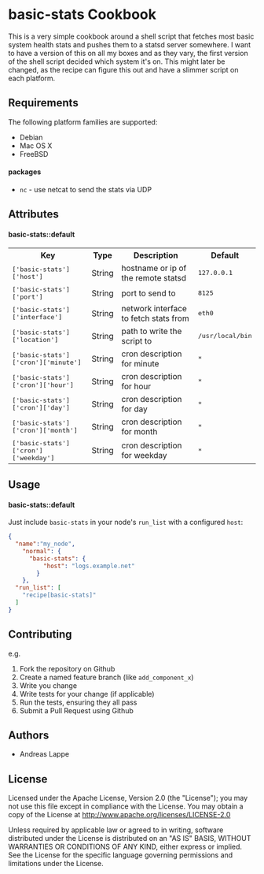 basic-stats Cookbook
====================

This is a very simple cookbook around a shell script that fetches most basic system health stats and pushes them to a statsd
server somewhere. I want to have a version of this on all my boxes and as they vary, the first version of the shell script
decided which system it's on. This might later be changed, as the recipe can figure this out and have a slimmer script on each
platform.

Requirements
------------

The following platform families are supported:

* Debian
* Mac OS X
* FreeBSD

#### packages
- `nc` - use netcat to send the stats via UDP

Attributes
----------

#### basic-stats::default
<table>
  <tr>
    <th>Key</th>
    <th>Type</th>
    <th>Description</th>
    <th>Default</th>
  </tr>
  <tr>
    <td><tt>['basic-stats']['host']</tt></td>
    <td>String</td>
    <td>hostname or ip of the remote statsd</td>
    <td><tt>127.0.0.1</tt></td>
  </tr>
  <tr>
    <td><tt>['basic-stats']['port']</tt></td>
    <td>String</td>
    <td>port to send to</td>
    <td><tt>8125</tt></td>
  </tr>
  <tr>
    <td><tt>['basic-stats']['interface']</tt></td>
    <td>String</td>
    <td>network interface to fetch stats from</td>
    <td><tt>eth0</tt></td>
  </tr>
  <tr>
    <td><tt>['basic-stats']['location']</tt></td>
    <td>String</td>
    <td>path to write the script to</td>
    <td><tt>/usr/local/bin</tt></td>
  </tr>
  <tr>
    <td><tt>['basic-stats']['cron']['minute']</tt></td>
    <td>String</td>
    <td>cron description for minute</td>
    <td><tt>*</tt></td>
  </tr>
  <tr>
    <td><tt>['basic-stats']['cron']['hour']</tt></td>
    <td>String</td>
    <td>cron description for hour</td>
    <td><tt>*</tt></td>
  </tr>
  <tr>
    <td><tt>['basic-stats']['cron']['day']</tt></td>
    <td>String</td>
    <td>cron description for day</td>
    <td><tt>*</tt></td>
  </tr>
  <tr>
    <td><tt>['basic-stats']['cron']['month']</tt></td>
    <td>String</td>
    <td>cron description for month</td>
    <td><tt>*</tt></td>
  </tr>
  <tr>
    <td><tt>['basic-stats']['cron']['weekday']</tt></td>
    <td>String</td>
    <td>cron description for weekday</td>
    <td><tt>*</tt></td>
  </tr>
</table>

Usage
-----
#### basic-stats::default

Just include `basic-stats` in your node's `run_list` with a configured `host`:

```json
{
  "name":"my_node",
	"normal": {
	  "basic-stats": {
		  "host": "logs.example.net"
		}
	},
  "run_list": [
    "recipe[basic-stats]"
  ]
}
```

Contributing
------------

e.g.
1. Fork the repository on Github
2. Create a named feature branch (like `add_component_x`)
3. Write you change
4. Write tests for your change (if applicable)
5. Run the tests, ensuring they all pass
6. Submit a Pull Request using Github

Authors
-------

* Andreas Lappe

License
-------

Licensed under the Apache License, Version 2.0 (the "License"); you may not use this file except in compliance with the License. You may obtain a copy of the License at http://www.apache.org/licenses/LICENSE-2.0

Unless required by applicable law or agreed to in writing, software distributed under the License is distributed on an "AS IS" BASIS, WITHOUT WARRANTIES OR CONDITIONS OF ANY KIND, either express or implied. See the License for the specific language governing permissions and limitations under the License.
